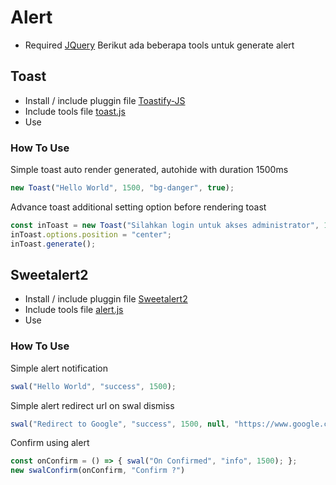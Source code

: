 # Alert
- Required [JQuery](https://cdnjs.cloudflare.com/ajax/libs/jquery/3.7.1/jquery.min.js)
Berikut ada beberapa tools untuk generate alert

## Toast
- Install / include pluggin file [Toastify-JS](https://github.com/apvarun/toastify-js/blob/master/README.md)
- Include tools file [toast.js](alert/toast.js)
- Use

### How To Use
Simple toast auto render generated, autohide with duration 1500ms
```js
new Toast("Hello World", 1500, "bg-danger", true);
```

Advance toast additional setting option before rendering toast
```js
const inToast = new Toast("Silahkan login untuk akses administrator", 1500, "bg-primary", false, false);
inToast.options.position = "center";
inToast.generate();
```


## Sweetalert2
- Install / include pluggin file [Sweetalert2](https://sweetalert2.github.io/)
- Include tools file [alert.js](alert/alert.js)
- Use

### How To Use
Simple alert notification
```js
swal("Hello World", "success", 1500);
```

Simple alert redirect url on swal dismiss
```js
swal("Redirect to Google", "success", 1500, null, "https://www.google.com/");
```

Confirm using alert
```js
const onConfirm = () => { swal("On Confirmed", "info", 1500); };
new swalConfirm(onConfirm, "Confirm ?")
```

